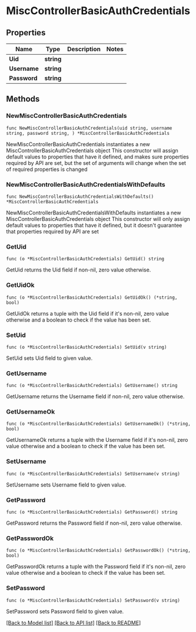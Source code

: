 # MiscControllerBasicAuthCredentials

## Properties

Name | Type | Description | Notes
------------ | ------------- | ------------- | -------------
**Uid** | **string** |  | 
**Username** | **string** |  | 
**Password** | **string** |  | 

## Methods

### NewMiscControllerBasicAuthCredentials

`func NewMiscControllerBasicAuthCredentials(uid string, username string, password string, ) *MiscControllerBasicAuthCredentials`

NewMiscControllerBasicAuthCredentials instantiates a new MiscControllerBasicAuthCredentials object
This constructor will assign default values to properties that have it defined,
and makes sure properties required by API are set, but the set of arguments
will change when the set of required properties is changed

### NewMiscControllerBasicAuthCredentialsWithDefaults

`func NewMiscControllerBasicAuthCredentialsWithDefaults() *MiscControllerBasicAuthCredentials`

NewMiscControllerBasicAuthCredentialsWithDefaults instantiates a new MiscControllerBasicAuthCredentials object
This constructor will only assign default values to properties that have it defined,
but it doesn't guarantee that properties required by API are set

### GetUid

`func (o *MiscControllerBasicAuthCredentials) GetUid() string`

GetUid returns the Uid field if non-nil, zero value otherwise.

### GetUidOk

`func (o *MiscControllerBasicAuthCredentials) GetUidOk() (*string, bool)`

GetUidOk returns a tuple with the Uid field if it's non-nil, zero value otherwise
and a boolean to check if the value has been set.

### SetUid

`func (o *MiscControllerBasicAuthCredentials) SetUid(v string)`

SetUid sets Uid field to given value.


### GetUsername

`func (o *MiscControllerBasicAuthCredentials) GetUsername() string`

GetUsername returns the Username field if non-nil, zero value otherwise.

### GetUsernameOk

`func (o *MiscControllerBasicAuthCredentials) GetUsernameOk() (*string, bool)`

GetUsernameOk returns a tuple with the Username field if it's non-nil, zero value otherwise
and a boolean to check if the value has been set.

### SetUsername

`func (o *MiscControllerBasicAuthCredentials) SetUsername(v string)`

SetUsername sets Username field to given value.


### GetPassword

`func (o *MiscControllerBasicAuthCredentials) GetPassword() string`

GetPassword returns the Password field if non-nil, zero value otherwise.

### GetPasswordOk

`func (o *MiscControllerBasicAuthCredentials) GetPasswordOk() (*string, bool)`

GetPasswordOk returns a tuple with the Password field if it's non-nil, zero value otherwise
and a boolean to check if the value has been set.

### SetPassword

`func (o *MiscControllerBasicAuthCredentials) SetPassword(v string)`

SetPassword sets Password field to given value.



[[Back to Model list]](../README.md#documentation-for-models) [[Back to API list]](../README.md#documentation-for-api-endpoints) [[Back to README]](../README.md)



